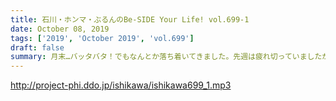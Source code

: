 ```yaml
---
title: 石川・ホンマ・ぶるんのBe-SIDE Your Life! vol.699-1
date: October 08, 2019
tags: ['2019', 'October 2019', 'vol.699']
draft: false
summary: 月末…バッタバタ！でもなんとか落ち着いてきました。先週は疲れ切っていましたが…MIURA
---
```


http://project-phi.ddo.jp/ishikawa/ishikawa699_1.mp3
